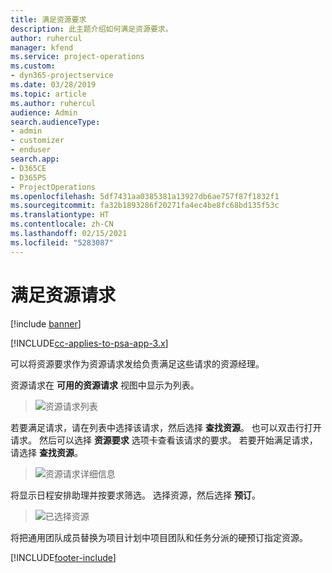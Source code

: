 ```yaml
---
title: 满足资源要求
description: 此主题介绍如何满足资源要求。
author: ruhercul
manager: kfend
ms.service: project-operations
ms.custom:
- dyn365-projectservice
ms.date: 03/28/2019
ms.topic: article
ms.author: ruhercul
audience: Admin
search.audienceType:
- admin
- customizer
- enduser
search.app:
- D365CE
- D365PS
- ProjectOperations
ms.openlocfilehash: 5df7431aa0385381a13927db6ae757f87f1832f1
ms.sourcegitcommit: fa32b1893286f20271fa4ec4be8fc68bd135f53c
ms.translationtype: HT
ms.contentlocale: zh-CN
ms.lasthandoff: 02/15/2021
ms.locfileid: "5283087"
---
```

# <a name="fulfilling-resource-requests"></a>满足资源请求

[!include [banner](../includes/psa-now-project-operations.md)]

[!INCLUDE[cc-applies-to-psa-app-3.x](../includes/cc-applies-to-psa-app-3x.md)]

可以将资源要求作为资源请求发给负责满足这些请求的资源经理。

资源请求在 **可用的资源请求** 视图中显示为列表。

> ![资源请求列表](media/Resource-Management-image59.png)

若要满足请求，请在列表中选择该请求，然后选择 **查找资源**。 也可以双击行打开请求。 然后可以选择 **资源要求** 选项卡查看该请求的要求。 若要开始满足请求，请选择 **查找资源**。

> ![资源请求详细信息](media/Resource-Management-image60.png)

将显示日程安排助理并按要求筛选。 选择资源，然后选择 **预订**。

> ![已选择资源](media/Resource-Management-image61.png)

将把通用团队成员替换为项目计划中项目团队和任务分派的硬预订指定资源。


[!INCLUDE[footer-include](../includes/footer-banner.md)]